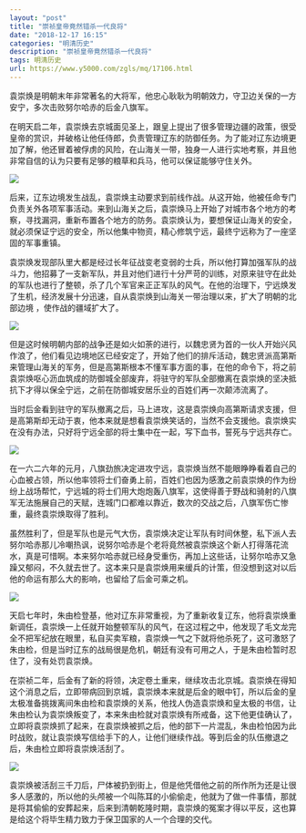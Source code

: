 ```yaml
---
layout: "post"
title: "崇祯皇帝竟然错杀一代良将"
date: "2018-12-17 16:15"
categories: "明清历史"
description: "崇祯皇帝竟然错杀一代良将"
tags: 明清历史
url: https://www.y5000.com/zgls/mq/17106.html
---
```






袁崇焕是明朝末年非常著名的大将军，他忠心耿耿为明朝效力，守卫边关保的一方安宁，多次击败努尔哈赤的后金八旗军。

在明天启二年，袁崇焕去京城面见圣上，跟皇上提出了很多管理边疆的政策，很受皇帝的赏识，并破格让他任侍郎，负责管理辽东的防御任务。为了能对辽东边境更加了解，他还冒着被俘虏的风险，在山海关一带，独身一人进行实地考察，并且他非常自信的认为只要有足够的粮草和兵马，他可以保证能够守住关外。

![](https://img.y5000.com/uploads/allimg/170315/8-1F3151422215N.jpg)

后来，辽东边境发生战乱，袁崇焕主动要求到前线作战。从这开始，他被任命专门负责关外各项军事活动。来到山海关之后，袁崇焕马上开始了对城市各个地方的考察，寻找漏洞，重新布置各个地方的防务。袁崇焕认为，要想保证山海关的安全，就必须保证宁远的安全，所以他集中物资，精心修筑宁远，最终宁远称为了一座坚固的军事重镇。

袁崇焕发现部队里大都是经过长年征战变老变弱的士兵，所以他打算加强军队的战斗力，他招募了一支新军队，并且对他们进行十分严苛的训练，对原来驻守在此处的军队也进行了整顿，杀了几个军官来正正军队的风气。在他的治理下，宁远焕发了生机，经济发展十分迅速，自从袁崇焕到山海关一带治理以来，扩大了明朝的北部边境
，使作战的疆域扩大了。

![](https://img.y5000.com/uploads/allimg/170315/8-1F315142213462.jpg)

但是这时候明朝内部的战争还是如火如荼的进行，以魏忠贤为首的一伙人开始兴风作浪了，他们看见边境地区已经安定了，开始了他们的排斥活动，魏忠贤派高第斯来管理山海关的军务，但是高第斯根本不懂军事方面的事，在他的命令下，将之前袁崇焕呕心沥血筑成的防御城全部废弃，将驻守的军队全部撤离在袁崇焕的坚决抵抗下才得以保全宁远，之前在防御城安居乐业的百姓们再一次颠沛流离了。

当时后金看到驻守的军队撤离之后，马上进攻，这是袁崇焕向高第斯请求支援，但是高第斯却无动于衷，他本来就是想看袁崇焕笑话的，当然不会支援他。袁崇焕实在没有办法，只好将宁远全部的将士集中在一起，写下血书，誓死与宁远共存亡。

![](https://img.y5000.com/uploads/allimg/170315/8-1F315142204S3.jpg)

在一六二六年的元月，八旗劲旅决定进攻宁远，袁崇焕当然不能眼睁睁看着自己的心血被占领，所以他率领将士们奋勇上前，百姓们也因为感激之前袁崇焕的作为纷纷上战场帮忙，宁远城的将士们用大炮炮轰八旗军，这使得善于野战和骑射的八旗军无法施展自己的天赋，连城门口都难以靠近，数次的交战之后，八旗军伤亡惨重，最终袁崇焕取得了胜利。

虽然胜利了，但是军队也是元气大伤，袁崇焕决定让军队有时间休整，私下派人去努尔哈赤那儿冷嘲热讽，说努尔哈赤是个老将竟然被袁崇焕这个新人打得落花流水，真是可惜啊。本来努尔哈赤就已经身受重伤，再加上这些话，让努尔哈赤又急躁又郁闷，不久就去世了。这本来只是袁崇焕用来缓兵的计策，但没想到这对以后他的命运有那么大的影响，也留给了后金可乘之机。

![](https://img.y5000.com/uploads/allimg/170315/8-1F315142153549.jpg)

天启七年时，朱由检登基，他对辽东非常重视，为了重新收复辽东，他将袁崇焕重新调任，袁崇焕一上任就开始整顿军队的风气，在这过程之中，他发现了毛文龙完全不把军纪放在眼里，私自买卖军粮，袁崇焕一气之下就将他杀死了，这可激怒了朱由检，但是当时辽东的战局很是危机，朝廷有没有可用之人，于是朱由检暂时忍住了，没有处罚袁崇焕。

在崇祯二年，后金有了新的将领，决定卷土重来，继续攻击北京城。袁崇焕在得知这个消息之后，立即带病回到京城，袁崇焕本来就是后金的眼中钉，所以后金的皇太极准备挑拨离间朱由检和袁崇焕的关系，他找人伪造袁崇焕和皇太极的书信，让朱由检认为袁崇焕叛变了，本来朱由检就对袁崇焕有所戒备，这下他更佳确认了，立即将袁崇焕抓了起来，在袁崇焕被抓之后，他的部下一片混乱，朱由检怕因为此时战败，就让袁崇焕写信给手下的人，让他们继续作战。等到后金的队伍撤退之后，朱由检立即将袁崇焕活刮了。

![](https://img.y5000.com/uploads/allimg/170315/8-1F315142139256.jpg)

袁崇焕被活刮三千刀后，尸体被扔到街上，但是他凭借他之前的所作所为还是让很多人感激的，所以他的头颅被一个叫陈耳的小偷偷走，他就为了做一件事情，那就是将其偷偷的安葬起来，后来到清朝乾隆时期，袁崇焕的冤案才得以平反，这也算是给这个将毕生精力致力于保卫国家的人一个合理的交代。
